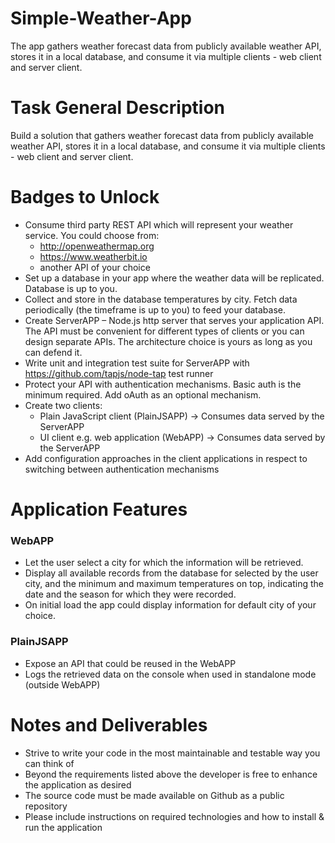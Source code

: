 # Simple-Weather-App
The app gathers weather forecast data from publicly available weather API, stores it in a local database, and consume it via multiple clients - web client and server client.

# Task General Description
Build a solution that gathers weather forecast data from publicly available weather API, stores it in a local database, and consume it via multiple clients - web client and server client.
# Badges to Unlock 
* Consume third party REST API which will represent your weather service. You could choose from:
    * http://openweathermap.org
    * https://www.weatherbit.io
    * another API of your choice
* Set up a database in your app where the weather data will be replicated. Database is up to you.
* Collect and store in the database temperatures by city. Fetch data periodically (the timeframe is up to you) to feed your database.
* Create ServerAPP – Node.js http server that serves your application API. The API must be convenient for different types of clients or you can design separate APIs. The architecture choice is yours as long as you can defend it.
* Write unit and integration test suite for ServerAPP with https://github.com/tapjs/node-tap test runner
* Protect your API with authentication mechanisms. Basic auth is the minimum required. Add oAuth as an optional mechanism.
* Create two clients:
    * Plain JavaScript client (PlainJSAPP) -> Consumes data served by the ServerAPP
    * UI client e.g. web application (WebAPP) -> Consumes data served by the ServerAPP
* Add configuration approaches in the client applications in respect to switching between authentication mechanisms

# Application Features
### WebAPP
* Let the user select a city for which the information will be retrieved.
* Display all available records from the database for selected by the user city, and the minimum and maximum temperatures on top, indicating the date and the season for which they were recorded.
* On initial load the app could display information for default city of your choice.

### PlainJSAPP
* Expose an API that could be reused in the WebAPP
* Logs the retrieved data on the console when used in standalone mode (outside WebAPP) 

# Notes and Deliverables
* Strive to write your code in the most maintainable and testable way you can think of
* Beyond the requirements listed above the developer is free to enhance the application as desired
* The source code must be made available on Github as a public repository
* Please include instructions on required technologies and how to install & run the application

